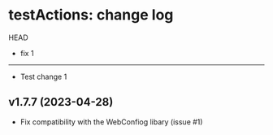 testActions: change log
=======================

HEAD
* fix 1
----

* Test change 1

v1.7.7 (2023-04-28)
------

* Fix compatibility with the WebConfiog libary (issue #1)
